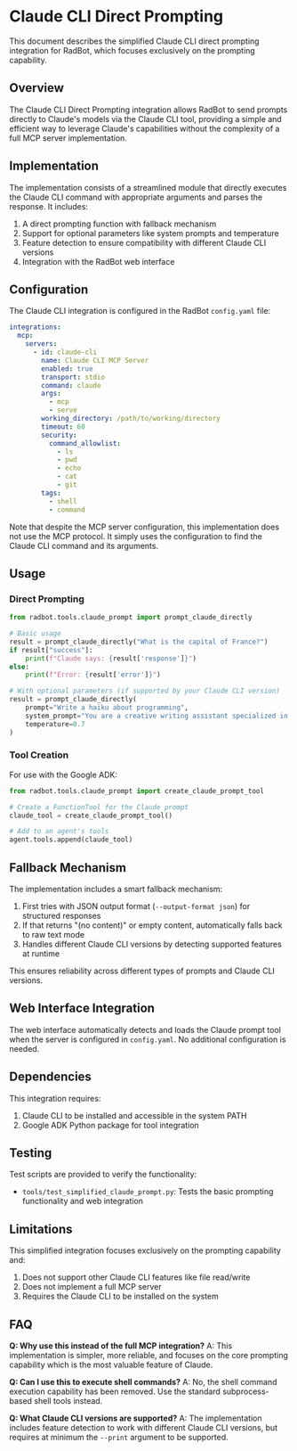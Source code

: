 # Claude CLI Direct Prompting

This document describes the simplified Claude CLI direct prompting integration for RadBot, which focuses exclusively on the prompting capability.

## Overview

The Claude CLI Direct Prompting integration allows RadBot to send prompts directly to Claude's models via the Claude CLI tool, providing a simple and efficient way to leverage Claude's capabilities without the complexity of a full MCP server implementation.

## Implementation

The implementation consists of a streamlined module that directly executes the Claude CLI command with appropriate arguments and parses the response. It includes:

1. A direct prompting function with fallback mechanism
2. Support for optional parameters like system prompts and temperature
3. Feature detection to ensure compatibility with different Claude CLI versions
4. Integration with the RadBot web interface

## Configuration

The Claude CLI integration is configured in the RadBot `config.yaml` file:

```yaml
integrations:
  mcp:
    servers:
      - id: claude-cli
        name: Claude CLI MCP Server
        enabled: true
        transport: stdio
        command: claude
        args:
          - mcp
          - serve
        working_directory: /path/to/working/directory
        timeout: 60
        security:
          command_allowlist:
            - ls
            - pwd
            - echo
            - cat
            - git
        tags:
          - shell
          - command
```

Note that despite the MCP server configuration, this implementation does not use the MCP protocol. It simply uses the configuration to find the Claude CLI command and its arguments.

## Usage

### Direct Prompting

```python
from radbot.tools.claude_prompt import prompt_claude_directly

# Basic usage
result = prompt_claude_directly("What is the capital of France?")
if result["success"]:
    print(f"Claude says: {result['response']}")
else:
    print(f"Error: {result['error']}")

# With optional parameters (if supported by your Claude CLI version)
result = prompt_claude_directly(
    prompt="Write a haiku about programming",
    system_prompt="You are a creative writing assistant specialized in poetry",
    temperature=0.7
)
```

### Tool Creation

For use with the Google ADK:

```python
from radbot.tools.claude_prompt import create_claude_prompt_tool

# Create a FunctionTool for the Claude prompt
claude_tool = create_claude_prompt_tool()

# Add to an agent's tools
agent.tools.append(claude_tool)
```

## Fallback Mechanism

The implementation includes a smart fallback mechanism:

1. First tries with JSON output format (`--output-format json`) for structured responses
2. If that returns "(no content)" or empty content, automatically falls back to raw text mode
3. Handles different Claude CLI versions by detecting supported features at runtime

This ensures reliability across different types of prompts and Claude CLI versions.

## Web Interface Integration

The web interface automatically detects and loads the Claude prompt tool when the server is configured in `config.yaml`. No additional configuration is needed.

## Dependencies

This integration requires:

1. Claude CLI to be installed and accessible in the system PATH
2. Google ADK Python package for tool integration

## Testing

Test scripts are provided to verify the functionality:

- `tools/test_simplified_claude_prompt.py`: Tests the basic prompting functionality and web integration

## Limitations

This simplified integration focuses exclusively on the prompting capability and:

1. Does not support other Claude CLI features like file read/write
2. Does not implement a full MCP server
3. Requires the Claude CLI to be installed on the system

## FAQ

**Q: Why use this instead of the full MCP integration?**
A: This implementation is simpler, more reliable, and focuses on the core prompting capability which is the most valuable feature of Claude.

**Q: Can I use this to execute shell commands?**
A: No, the shell command execution capability has been removed. Use the standard subprocess-based shell tools instead.

**Q: What Claude CLI versions are supported?**
A: The implementation includes feature detection to work with different Claude CLI versions, but requires at minimum the `--print` argument to be supported.